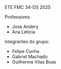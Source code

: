 ETE FMC 34-DS 2025

Professores:
- Jose Andery
- Ana Letícia

Integrantes do grupo:
- Felipe Cunha
- Gabriel Machado
- Guilherme Vilas Boas
